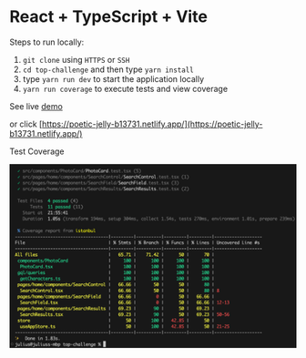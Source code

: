 # React + TypeScript + Vite

Steps to run locally:

1. `git clone` using `HTTPS` or `SSH`
2. `cd top-challenge` and then type `yarn install`
3. type `yarn run dev` to start the application locally
4. `yarn run coverage` to execute tests and view coverage

See live [demo](https://poetic-jelly-b13731.netlify.app/)

or click [https://poetic-jelly-b13731.netlify.app/](https://poetic-jelly-b13731.netlify.app/)

Test Coverage

![Alt text](image.png)
